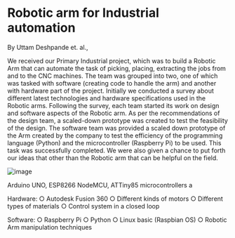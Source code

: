 # Robotic arm for Industrial automation

By Uttam Deshpande et. al.,


We received our Primary Industrial project, which was to build a Robotic Arm that can automate the task of picking, placing, extracting the jobs from and to the CNC machines. The team was grouped into two, one of which was tasked with software (creating code to handle the arm) and another with hardware part of the project. Initially we conducted a survey about different latest technologies and hardware specifications used in the Robotic arms. Following the survey, each team started its work on design and software aspects of the Robotic arm. As per the recommendations of the design team, a scaled-down prototype was created to test the feasibility of the design. The software team was provided a scaled down prototype of the Arm created by the company to test the efficiency of the programming language (Python) and the microcontroller
(Raspberry Pi) to be used. This task was successfully completed. We were also given a chance to put forth our ideas that other than the Robotic arm that can be helpful on the field.

![image](https://user-images.githubusercontent.com/107185323/199021189-d1ca5022-9b97-45f1-8d5f-d5de2db4e54b.png)




Arduino UNO, ESP8266 NodeMCU, ATTiny85 microcontrollers a

Hardware:
○ Autodesk Fusion 360
○ Different kinds of motors
○ Different types of materials
○ Control system in a closed loop


Software:
○ Raspberry Pi
○ Python
○ Linux basic (Raspbian OS)
○ Robotic Arm manipulation techniques
